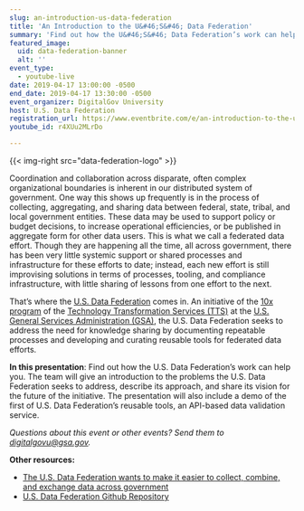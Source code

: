 ```yaml
---
slug: an-introduction-us-data-federation
title: 'An Introduction to the U&#46;S&#46; Data Federation'
summary: 'Find out how the U&#46;S&#46; Data Federation’s work can help you&#46; The team will give an introduction to the problems the U&#46;S&#46; Data Federation seeks to address, describe its approach, and share its vision for the future of the initiative&#46; '
featured_image:
  uid: data-federation-banner
  alt: ''
event_type:
  - youtube-live
date: 2019-04-17 13:00:00 -0500
end_date: 2019-04-17 13:30:00 -0500
event_organizer: DigitalGov University
host: U.S. Data Federation
registration_url: https://www.eventbrite.com/e/an-introduction-to-the-us-data-federation-registration-58856885529
youtube_id: r4XUu2MLrDo

---
```


{{< img-right src="data-federation-logo" >}}

Coordination and collaboration across disparate, often complex organizational boundaries is inherent in our distributed system of government. One way this shows up frequently is in the process of collecting, aggregating, and sharing data between federal, state, tribal, and local government entities. These data may be used to support policy or budget decisions, to increase operational efficiencies, or be published in aggregate form for other data users. This is what we call a federated data effort. Though they are happening all the time, all across government, there has been very little systemic support or shared processes and infrastructure for these efforts to date; instead, each new effort is still improvising solutions in terms of processes, tooling, and compliance infrastructure, with little sharing of lessons from one effort to the next.

That’s where the [U.S. Data Federation](https://github.com/18F/data-federation-project) comes in. An initiative of the [10x program](https://10x.gsa.gov/) of the [Technology Transformation Services (TTS)](https://www.gsa.gov/tts) at the [U.S. General Services Administration (GSA)](https://www.gsa.gov/), the U.S. Data Federation seeks to address the need for knowledge sharing by documenting repeatable processes and developing and curating reusable tools for federated data efforts.

**In this presentation**: Find out how the U.S. Data Federation’s work can help you. The team will give an introduction to the problems the U.S. Data Federation seeks to address, describe its approach, and share its vision for the future of the initiative. The presentation will also include a demo of the first of U.S. Data Federation’s reusable tools, an API-based data validation service.

*Questions about this event or other events? Send them to digitalgovu@gsa.gov.*

**Other resources:**

* [The U.S. Data Federation wants to make it easier to collect, combine, and exchange data across government](https://18f.gsa.gov/2019/03/05/the-us-data-federation/)
* [U.S. Data Federation Github Repository](https://github.com/18F/data-federation-project)
